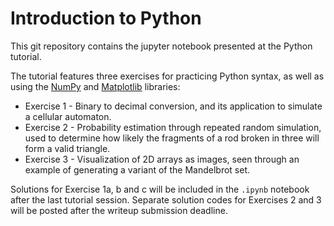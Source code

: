 # Introduction to Python
This git repository contains the jupyter notebook presented at the Python tutorial.

The tutorial features three exercises for practicing Python syntax, as well as using the [NumPy](https://numpy.org) and [Matplotlib](https://matplotlib.org) libraries:
- Exercise 1 - Binary to decimal conversion, and its application to simulate a cellular automaton.
- Exercise 2 - Probability estimation through repeated random simulation, used to determine how likely the fragments of a rod broken in three will form a valid triangle.
- Exercise 3 - Visualization of 2D arrays as images, seen through an example of generating a variant of the Mandelbrot set.

Solutions for Exercise 1a, b and c will be included in the ```.ipynb``` notebook after the last tutorial session. Separate solution codes for Exercises 2 and 3 will be posted after the writeup submission deadline.